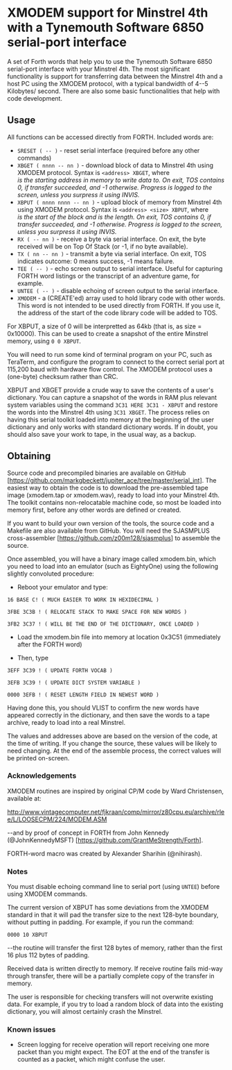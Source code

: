 # XMODEM support for Minstrel 4th with a Tynemouth Software 6850 serial-port interface

A set of Forth words that help you to use the Tynemouth Software 6850 serial-port interface with your Minstrel 4th. The most significant functionality is support for transferring data between the Minstrel 4th and a host PC using the XMODEM protocol, with a typical bandwidth of 4--5 Kilobytes/ second. There are also some basic functionalities that help with code development.

## Usage

All functions can be accessed directly from FORTH. Included words are:

- `SRESET ( -- )` - reset serial interface (required before any other commands)
- `XBGET ( nnnn -- nn )` - download block of data to Minstrel 4th using XMODEM protocol. Syntax is `<address> XBGET`, where <address> is the starting address in memory to write data to. On exit, TOS contains 0, if transfer succeeded, and -1 otherwise. Progress is logged to the screen, unless you surpress it using INVIS. 
- `XBPUT ( nnnn nnnn -- nn )` - upload block of memory from Minstrel 4th using XMODEM protocol. Syntax is `<address> <size> XBPUT`, where <address> is the start of the block and <size> is the length. On exit, TOS contains 0, if transfer succeeded, and -1 otherwise. Progress is logged to the screen, unless you surpress it using INVIS. 
- `RX ( -- nn )` - receive a byte via serial interface. On exit, the byte received will be on Top Of Stack (or -1, if no byte available).
- `TX ( nn -- nn )` - transmit a byte via serial interface. On exit, TOS indicates outcome: 0 means success, -1 means failure.
- `TEE ( -- )` - echo screen output to serial interface. Useful for capturing FORTH word listings or the transcript of an adventure game, for example.
- `UNTEE ( -- )` - disable echoing of screen output to the serial interface.
- `XMODEM` - a (CREATE'ed) array used to hold library code with other words. This word is not intended to be used directly from FORTH. If you use it, the address of the start of the code library code will be added to TOS.

For XBPUT, a size of 0 will be interpretted as 64kb (that is, as size = 0x10000). This can be used to create a snapshot of the entire Minstrel memory, using `0 0 XBPUT`.

You will need to run some kind of terminal program on your PC, such as TeraTerm, and configure the program to connect to the correct serial port at 115,200 baud with hardware flow control. The XMODEM protocol uses a (one-byte) checksum rather than CRC.

XBPUT and XBGET provide a crude way to save the contents of a user's dictionary. You can capture a snapshot of the words in RAM plus relevant system variables using the command `3C31 HERE 3C31 - XBPUT` and restore the words into the Minstrel 4th using `3C31 XBGET`. The process relies on having this serial toolkit loaded into memory at the beginning of the user dictionary and only works with standard dictionary words. If in doubt, you should also save your work to tape, in the usual way, as a backup.

## Obtaining

Source code and precompiled binaries are available on GitHub [https://github.com/markgbeckett/jupiter_ace/tree/master/serial_int]. The easiest way to obtain the code is to download the pre-assembled tape image (xmodem.tap or xmodem.wav), ready to load into your Minstrel 4th. The toolkit contains non-relocatable machine code, so most be loaded into memory first, before any other words are defined or created.

If you want to build your own version of the tools, the source code and a Makefile are also available from GitHub. You will need the SJASMPLUS cross-assembler [https://github.com/z00m128/sjasmplus] to assemble the source.

Once assembled, you will have a binary image called xmodem.bin, which you need to load into an emulator (such as EightyOne) using the following slightly convoluted procedure:

- Reboot your emulator and type:

`16 BASE C! ( MUCH EASIER TO WORK IN HEXIDECIMAL )`

`3FBE 3C3B ! ( RELOCATE STACK TO MAKE SPACE FOR NEW WORDS )`

`3FB2 3C37 ! ( WILL BE THE END OF THE DICTIONARY, ONCE LOADED )`

- Load the xmodem.bin file into memory at location 0x3C51 (immediately after the FORTH word)

- Then, type

`3EFF 3C39 ! ( UPDATE FORTH VOCAB )`

`3EFB 3C39 ! ( UPDATE DICT SYSTEM VARIABLE )`

`0000 3EFB ! ( RESET LENGTH FIELD IN NEWEST WORD )`

Having done this, you should VLIST to confirm the new words have appeared correctly in the dictionary, and then save the words to a tape archive, ready to load into a real Minstrel.

The values and addresses above are based on the version of the code, at the time of writing. If you change the source, these values will be likely to need changing. At the end of the assemble process, the correct values will be printed on-screen.


### Acknowledgements

XMODEM routines are inspired by original CP/M code by Ward Christensen, available at:

http://www.vintagecomputer.net/fjkraan/comp/mirror/z80cpu.eu/archive/rlee/L/LOOSECPM/224/MODEM.ASM

--and by proof of concept in FORTH from John Kennedy (@JohnKennedyMSFT) [https://github.com/GrantMeStrength/Forth].

FORTH-word macro was created by Alexander Sharihin (@nihirash).


### Notes

You must disable echoing command line to serial port (using `UNTEE`) before using XMODEM commands.

The current version of XBPUT has some deviations from the XMODEM standard in that it will pad the transfer size to the next 128-byte boundary, without putting in padding. For example, if you run the command:

`0000 10 XBPUT`

--the routine will transfer the first 128 bytes of memory, rather than the first 16 plus 112 bytes of padding.

Received data is written directly to memory. If receive routine fails mid-way through transfer, there will be a partially complete copy of the transfer in memory. 

The user is responsible for checking transfers will not overwrite existing data. For example, if you try to load a random block of data into the existing dictionary, you will almost certainly crash the Minstrel.


### Known issues

- Screen logging for receive operation will report receiving one more packet than you might expect. The EOT at the end of the transfer is counted as a packet, which might confuse the user.
